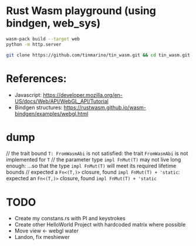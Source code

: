 # Rust Wasm playground (using bindgen, web_sys)

```bash
wasm-pack build --target web
python -m http.server
```

```bash
git clone https://github.com/tinmarino/tin_wasm.git && cd tin_wasm.git
```

# References:

* Javascript: https://developer.mozilla.org/en-US/docs/Web/API/WebGL_API/Tutorial
* Bindgen structures: https://rustwasm.github.io/wasm-bindgen/examples/webgl.html

# dump
// the trait bound `T: FromWasmAbi` is not satisfied: the trait `FromWasmAbi` is not implemented for `T`
// the parameter type `impl FnMut(T)` may not live long enough: ...so that the type `impl FnMut(T)` will meet its required lifetime bounds
// expected a `Fn<(T,)>` closure, found `impl FnMut(T) + 'static`: expected an `Fn<(T,)>` closure, found `impl FnMut(T) + 'static`

# TODO

* Create my constans.rs with PI and keystrokes
* Create other HelloWorld Project with hardcoded matrix where possible
* Move view <- webgl water
* Landon, fix meshiewer
